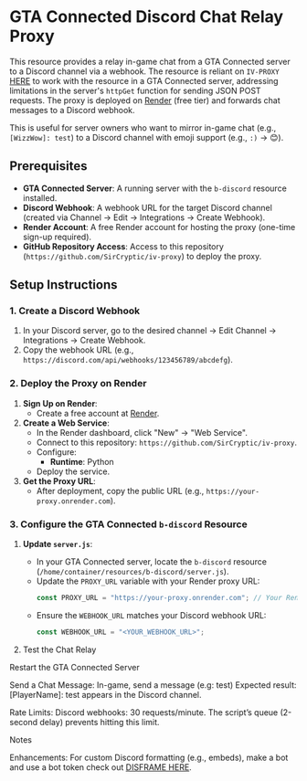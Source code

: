 # GTA Connected Discord Chat Relay Proxy

This resource provides a relay in-game chat from a GTA Connected server to a Discord channel via a webhook. The resource is reliant on `IV-PROXY` [HERE](https://github.com/sircryptic/iv-proxy) to work with the resource in a GTA Connected server, addressing limitations in the server's `httpGet` function for sending JSON POST requests. The proxy is deployed on [Render](https://render.com) (free tier) and forwards chat messages to a Discord webhook.

This is useful for server owners who want to mirror in-game chat (e.g., `[WizzWow]: test`) to a Discord channel with emoji support (e.g., `:)` → 😊).

## Prerequisites

- **GTA Connected Server**: A running server with the `b-discord` resource installed.
- **Discord Webhook**: A webhook URL for the target Discord channel (created via Channel → Edit → Integrations → Create Webhook).
- **Render Account**: A free Render account for hosting the proxy (one-time sign-up required).
- **GitHub Repository Access**: Access to this repository (`https://github.com/SirCryptic/iv-proxy`) to deploy the proxy.

## Setup Instructions

### 1. Create a Discord Webhook
1. In your Discord server, go to the desired channel → Edit Channel → Integrations → Create Webhook.
2. Copy the webhook URL (e.g., `https://discord.com/api/webhooks/123456789/abcdefg`).

### 2. Deploy the Proxy on Render
1. **Sign Up on Render**:
   - Create a free account at [Render](https://render.com).
2. **Create a Web Service**:
   - In the Render dashboard, click "New" → "Web Service".
   - Connect to this repository: `https://github.com/SirCryptic/iv-proxy`.
   - Configure:
     - **Runtime**: Python
   - Deploy the service.
3. **Get the Proxy URL**:
   - After deployment, copy the public URL (e.g., `https://your-proxy.onrender.com`).

### 3. Configure the GTA Connected `b-discord` Resource
1. **Update `server.js`**:
   - In your GTA Connected server, locate the `b-discord` resource (`/home/container/resources/b-discord/server.js`).
   - Update the `PROXY_URL` variable with your Render proxy URL:
     ```javascript
     const PROXY_URL = "https://your-proxy.onrender.com"; // Your Render proxy URL
     ```
   - Ensure the `WEBHOOK_URL` matches your Discord webhook URL:
     ```javascript
     const WEBHOOK_URL = "<YOUR_WEBHOOK_URL>";
     ```

3. Test the Chat Relay

Restart the GTA Connected Server


Send a Chat Message:
In-game, send a message (e.g: test) 
Expected result: [PlayerName]: test appears in the Discord channel.

Rate Limits:
Discord webhooks: 30 requests/minute. The script’s queue (2-second delay) prevents hitting this limit.

Notes

Enhancements: For custom Discord formatting (e.g., embeds), make a bot and use a bot token check out [DISFRAME HERE](https://github.com/sircryptic/disframe).
